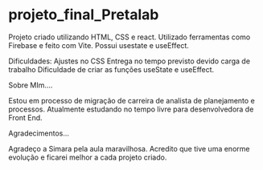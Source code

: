 # projeto_final_Pretalab

Projeto criado utilizando HTML, CSS e react.
Utilizado ferramentas como Firebase e feito com Vite.
Possui usestate e useEffect.

Dificuldades: 
Ajustes no CSS
Entrega no tempo previsto devido carga de trabalho
Dificuldade de criar as funções useState e useEffect.

Sobre MIm....

Estou em processo de migração de carreira de analista de planejamento e processos.
Atualmente estudando no tempo livre para desenvolvedora de Front End.

Agradecimentos...

Agradeço a Simara pela aula maravilhosa.
Acredito que tive uma enorme evolução e ficarei melhor a cada projeto criado.
